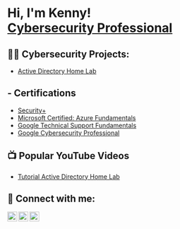 <h1>Hi, I'm Kenny! <br/> <a href="https://www.linkedin.com/in/kxh/">Cybersecurity Professional</a>

<h2>👨‍💻 Cybersecurity Projects:</h2>

  - [Active Directory Home Lab](https://github.com/eggietama/LABURL)

<h2> - Certifications</h2>

- [Security+](https://www.credly.com/badges/29276627-8ec4-42f0-9db7-4e4e3fc99389/public_url)
- [Microsoft Certified: Azure Fundamentals](https://www.credly.com/badges/b08cb511-2daa-445b-b08e-a63711677a5a/public_url)
- [Google Technical Support Fundamentals](https://www.coursera.org/account/accomplishments/verify/LMYVYWMKJLPW)
- [Google Cybersecurity Professional](URL)

<h2>📺 Popular YouTube Videos</h2>

- [Tutorial Active Directory Home Lab](URL)


<h2> 🤳 Connect with me:</h2>

[<img align="left" alt="JoshMadakor | YouTube" width="22px" src="https://cdn.jsdelivr.net/npm/simple-icons@v3/icons/youtube.svg" />][youtube]
[<img align="left" alt="JoshMadakor | LinkedIn" width="22px" src="https://cdn.jsdelivr.net/npm/simple-icons@v3/icons/linkedin.svg" />][linkedin]
[<img align="left" alt="JoshMadakor | Instagram" width="22px" src="https://cdn.jsdelivr.net/npm/simple-icons@v3/icons/instagram.svg" />][instagram]


[youtube]: https://www.youtube.com/@TheHiddenEgg-lb7jp
[instagram]: https://www.instagram.com/thehiddenegg_/
[linkedin]: https://linkedin.com/in/kxh

<!--
**joshmadakor1/joshmadakor1** is a ✨ _special_ ✨ repository because its `README.md` (this file) appears on your GitHub profile.

Here are some ideas to get you started:

- 🔭 I’m currently working on ...
- 🌱 I’m currently learning ...
- 👯 I’m looking to collaborate on ...
- 🤔 I’m looking for help with ...
- 💬 Ask me about ...
- 📫 How to reach me: ...
- 😄 Pronouns: ...
- ⚡ Fun fact: ...
-->
